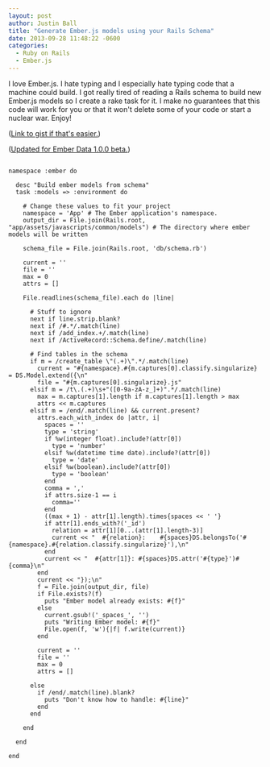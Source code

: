 ```yaml
---
layout: post
author: Justin Ball
title: "Generate Ember.js models using your Rails Schema"
date: 2013-09-28 11:48:22 -0600
categories:
  - Ruby on Rails
  - Ember.js
---
```


I love Ember.js. I hate typing and I especially hate typing code that a machine could build. I got really tired of reading 
a Rails schema to build new Ember.js models so I create a rake task for it. I make no guarantees that this code will
work for you or that it won't delete some of your code or start a nuclear war. Enjoy!

(<a href="https://gist.github.com/jbasdf/6744552" title="Generate Ember.js models using your Rails Schema">Link to gist if that's easier.</a>)

(<a href="https://gist.github.com/jbasdf/6786849" title="Generate Ember.js models using your Rails Schema">Updated for Ember Data 1.0.0 beta.</a>)


<pre><code class="ruby">
namespace :ember do

  desc "Build ember models from schema"
  task :models => :environment do

    # Change these values to fit your project
    namespace = 'App' # The Ember application's namespace.
    output_dir = File.join(Rails.root, "app/assets/javascripts/common/models") # The directory where ember models will be written

    schema_file = File.join(Rails.root, 'db/schema.rb')

    current = ''
    file = ''
    max = 0
    attrs = []

    File.readlines(schema_file).each do |line|

      # Stuff to ignore
      next if line.strip.blank?
      next if /#.*/.match(line)
      next if /add_index.+/.match(line)
      next if /ActiveRecord::Schema.define/.match(line)

      # Find tables in the schema
      if m = /create_table \"(.+)\".*/.match(line)
        current = "#{namespace}.#{m.captures[0].classify.singularize} = DS.Model.extend({\n"
        file = "#{m.captures[0].singularize}.js"
      elsif m = /t\.(.+)\s+"([0-9a-zA-z_]+)".*/.match(line)
        max = m.captures[1].length if m.captures[1].length > max
        attrs << m.captures
      elsif m = /end/.match(line) && current.present?
        attrs.each_with_index do |attr, i|
          spaces = ''
          type = 'string'
          if %w(integer float).include?(attr[0])
            type = 'number'
          elsif %w(datetime time date).include?(attr[0])
            type = 'date'
          elsif %w(boolean).include?(attr[0])
            type = 'boolean'
          end
          comma = ','
          if attrs.size-1 == i
            comma=''
          end
          ((max + 1) - attr[1].length).times{spaces << ' '}
          if attr[1].ends_with?('_id')
            relation = attr[1][0...(attr[1].length-3)]
            current << "  #{relation}:    #{spaces}DS.belongsTo('#{namespace}.#{relation.classify.singularize}'),\n"
          end
          current << "  #{attr[1]}: #{spaces}DS.attr('#{type}')#{comma}\n"
        end
        current << "});\n"
        f = File.join(output_dir, file)
        if File.exists?(f)
          puts "Ember model already exists: #{f}"
        else
          current.gsub!('_spaces_', '')
          puts "Writing Ember model: #{f}"
          File.open(f, 'w'){|f| f.write(current)}
        end

        current = ''
        file = ''
        max = 0
        attrs = []

      else
        if /end/.match(line).blank?
          puts "Don't know how to handle: #{line}"
        end
      end

    end

  end

end

</pre></code>